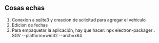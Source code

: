 
Cosas echas  
--
1. Conexion a sqlite3 y creacion de solicitud para agregar el vehiculo
2. Edicion de fechas 
3. Para empaquetar la aplicación, hay que hacer: 
        npx electron-packager . SGV --platform=win32 --arch=x64
